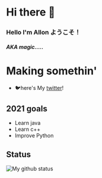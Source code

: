 # Hi there 👋　

<!--
**Yasuuuuuu/Yasuuuuuu** is a ✨ _special_ ✨ repository because its `README.md` (this file) appears on your GitHub profile.
-->
### Hello I'm Allon ようこそ！
<h5>AKA magic.....</h5>

# Making somethin' 
- 🐦here's My [twitter]!

## 2021 goals
- Learn java
- Learn c++
- Improve Python

## Status
<img align='left' alt="My github status" src="https://github-readme-stats.vercel.app/api?username=magicgang&show_icons=true&theme=tokyonight" />



[twitter]: https://twitter.com/Norimakitamagoo
